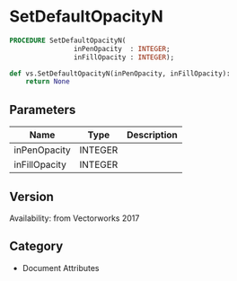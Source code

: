 # SetDefaultOpacityN

```pascal
PROCEDURE SetDefaultOpacityN(
				inPenOpacity  : INTEGER;
				inFillOpacity : INTEGER);
```

```python
def vs.SetDefaultOpacityN(inPenOpacity, inFillOpacity):
    return None
```

## Parameters
|Name|Type|Description|
|---|---|---|
|inPenOpacity|INTEGER|   |
|inFillOpacity|INTEGER|   |

## Version
Availability: from Vectorworks 2017

## Category
* Document Attributes

